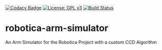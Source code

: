 [![Codacy Badge](https://api.codacy.com/project/badge/Grade/813d43396463479da732f07aa0450fa0)](https://app.codacy.com/app/tbuskens/robotica-arm-simulator?utm_source=github.com&utm_medium=referral&utm_content=tbuskens/robotica-arm-simulator&utm_campaign=Badge_Grade_Dashboard)
[![License: GPL v3](https://img.shields.io/badge/License-GPLv3-blue.svg)](https://www.gnu.org/licenses/gpl-3.0)
[![Build Status](https://travis-ci.org/tbuskens/robotica-arm-simulator.svg?branch=master)](https://travis-ci.org/tbuskens/robotica-arm-simulator)

# robotica-arm-simulator
An Arm Simulator for the Robotica Project with a custom CCD Algorithm

